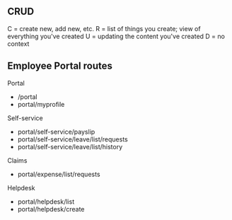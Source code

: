 ## CRUD
C = create new, add new, etc.
R = list of things you create; view of everything you've created
U = updating the content you've created
D = no context


## Employee Portal routes
Portal
- /portal
- portal/myprofile

Self-service

- portal/self-service/payslip
- portal/self-service/leave/list/requests
- portal/self-service/leave/list/history


Claims

- portal/expense/list/requests

Helpdesk

- portal/helpdesk/list
- portal/helpdesk/create
